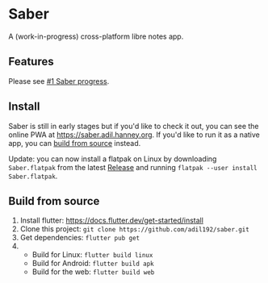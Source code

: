 # Saber

A (work-in-progress) cross-platform libre notes app.


## Features

Please see [#1 Saber progress](https://github.com/adil192/saber/discussions/1).


## Install

Saber is still in early stages but if you'd like to check it out,
you can see the online PWA at https://saber.adil.hanney.org.
If you'd like to run it as a native app, you can [build from source](#build-from-source) instead.

Update: you can now install a flatpak on Linux by downloading `Saber.flatpak` from the latest [Release](https://github.com/adil192/saber/releases) and running `flatpak --user install Saber.flatpak`.

## Build from source

1. Install flutter: https://docs.flutter.dev/get-started/install
2. Clone this project: `git clone https://github.com/adil192/saber.git`
3. Get dependencies: `flutter pub get`
4. - Build for Linux: `flutter build linux`
   - Build for Android: `flutter build apk`
   - Build for the web: `flutter build web`
